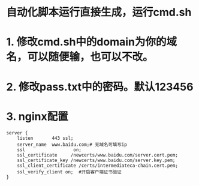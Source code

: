 # 自动化脚本运行直接生成，运行cmd.sh

# 1. 修改cmd.sh中的domain为你的域名，可以随便输，也可以不改。

# 2. 修改pass.txt中的密码。默认123456

# 3. nginx配置
    server {
        listen       443 ssl;
        server_name  www.baidu.com;# 无域名可填写ip
        ssl                  on;  
	    ssl_certificate     /newcerts/www.baidu.com/server.cert.pem;
	    ssl_certificate_key /newcerts/www.baidu.com/server.key.pem;
	    ssl_client_certificate /certs/intermediateca-chain.cert.pem;
	    ssl_verify_client on;  #开启客户端证书验证  
    }
